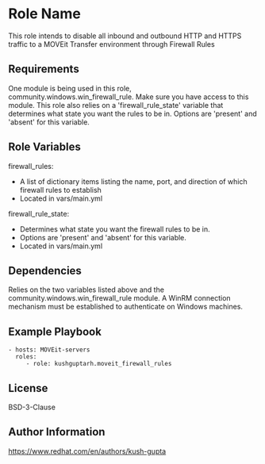Role Name
=========

This role intends to disable all inbound and outbound HTTP and HTTPS traffic to a MOVEit Transfer environment through Firewall Rules 


Requirements
------------

One module is being used in this role, community.windows.win_firewall_rule. Make sure you have access to this module. This role also relies on a 'firewall_rule_state' variable that determines what state you want the rules to be in. Options are 'present' and 'absent' for this variable. 

Role Variables
--------------

firewall_rules:
  - A list of dictionary items listing the name, port, and direction of which firewall rules to establish
  - Located in vars/main.yml 

firewall_rule_state:
  - Determines what state you want the firewall rules to be in.
  - Options are 'present' and 'absent' for this variable.
  - Located in vars/main.yml

Dependencies
------------

Relies on the two variables listed above and the community.windows.win_firewall_rule module. A WinRM connection mechanism must be established to authenticate on Windows machines.

Example Playbook
----------------

    - hosts: MOVEit-servers
      roles:
         - role: kushguptarh.moveit_firewall_rules

License
-------

BSD-3-Clause

Author Information
------------------

https://www.redhat.com/en/authors/kush-gupta